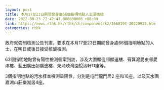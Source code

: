 ```yaml
---
layout: post
title: 本月17至23日期間曾身處66個指明地點人士須強檢
date: 2022-09-23 22:42:47.000000000 +08:00
link: https://news.rthk.hk/rthk/ch/component/k2/1668194-20220923.htm
categories: rthk
---
```


政府就強制檢測公告刊憲，要求在本月17至23日期間曾身處66個指明地點的人士，在明日或後日接受核酸檢測。

63個指明地點曾有陽性檢測個案到訪，涉及大圍顯徑邨顯運樓、筲箕灣愛東邨愛澤樓、藍田廣田邨廣逸樓、東涌映灣園悅濤軒11座等。

3個指明地點的污水樣本檢測呈陽性，分別是屯門龍門居2 座和16座，以及天水圍嘉湖山莊樂湖居4座。
